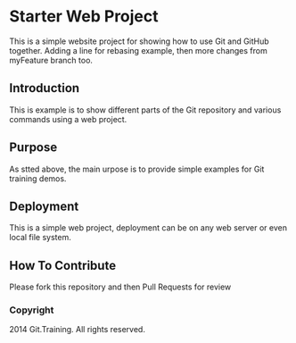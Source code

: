 # Starter Web Project

This is a simple website project for showing how to use Git and GitHub together. Adding a line for rebasing example, then more changes from myFeature branch too. 

## Introduction

This is example is to show different parts of the Git repository and various commands using a web project.

## Purpose

As stted above, the main urpose is to provide simple examples for Git training demos.

## Deployment

This is a simple web project, deployment can be on any web server or even local file system.

## How To Contribute

Please fork this repository and then Pull Requests for review 


### Copyright

2014 Git.Training. All rights reserved.
